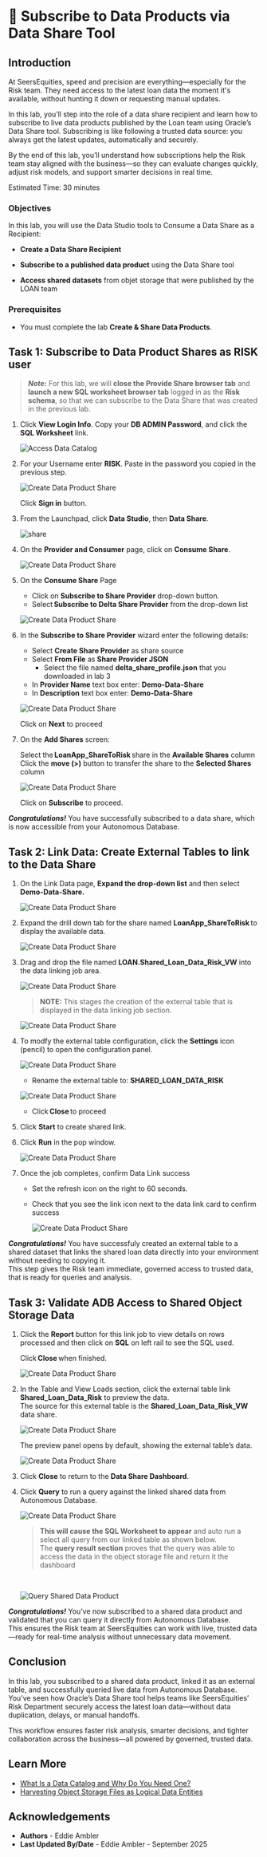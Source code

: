 # 🛒 Subscribe to Data Products via Data Share Tool

## Introduction

At SeersEquities, speed and precision are everything—especially for the Risk team. They need access to the latest loan data the moment it's available, without hunting it down or requesting manual updates.

In this lab, you’ll step into the role of a data share recipient and learn how to subscribe to live data products published by the Loan team using Oracle’s Data Share tool. Subscribing is like following a trusted data source: you always get the latest updates, automatically and securely.

By the end of this lab, you’ll understand how subscriptions help the Risk team stay aligned with the business—so they can evaluate changes quickly, adjust risk models, and support smarter decisions in real time.

Estimated Time: 30 minutes

### Objectives

In this lab, you will use the Data Studio tools to Consume a Data Share as a Recipient:

* **Create a Data Share Recipient**

* **Subscribe to a published data product** using the Data Share tool

* **Access shared datasets** from objet storage that were published by the LOAN team


### Prerequisites

* You must complete the lab **Create & Share Data Products**.

## Task 1: Subscribe to Data Product Shares as RISK user

> ***Note:*** For this lab, we will **close the Provide Share browser tab** and **launch a new SQL worksheet browser tab** logged in as the **Risk schema**, so that we can subscribe to the Data Share that was created in the previous lab.

1. Click **View Login Info**. Copy your **DB ADMIN Password**, and click the **SQL Worksheet** link.

    ![Access Data Catalog](./images/start-demo.png "Access Local Data Catalog")  

2. For your Username enter **RISK**. Paste in the password you copied in the previous step.

   ![Create Data Product Share](./images/subscribe-to-data-share-5.png )

   Click **Sign in** button.

3. From the Launchpad, click **Data Studio**, then **Data Share**.

   ![share](./images/gotoshare.png )

4. On the **Provider and Consumer** page, click on **Consume Share**.

      ![Create Data Product Share](./images/subscribe-to-data-share-8.png )

5. On the **Consume Share** Page

      * Click on **Subscribe to Share Provider** drop-down button.  
      * Select **Subscribe to Delta Share Provider** from the drop-down list  

      ![Create Data Product Share](./images/subscribe-to-delta-share-provider.png)

6. In the **Subscribe to Share Provider** wizard enter the following details:

      * Select **Create Share Provider** as share source
      * Select **From File** as **Share Provider JSON** 
        * Select the file named **delta\_share\_profile.json** that you downloaded in lab 3
      * In **Provider Name** text box enter: **Demo-Data-Share**  
      * In **Description** text box enter: **Demo-Data-Share**

      ![Create Data Product Share](./images/subscribe-to-share-provider.png )

   Click on **Next** to proceed

7. On the **Add Shares** screen:

   Select the **LoanApp\_ShareToRisk** share in the **Available Shares** column  
   Click the **move (>)** button to transfer the share to the **Selected Shares** column  

   ![Create Data Product Share](./images/subscribe-to-share-provider-2.png )

   Click on **Subscribe** to proceed.

***Congratulations!*** You have successfully subscribed to a data share, which is now accessible from your Autonomous Database.

## Task 2: Link Data: Create External Tables to link to the Data Share

1. On the Link Data page, **Expand the drop-down list** and then select **Demo-Data-Share.**

   ![Create Data Product Share](./images/selectshareprovider.png )

2. Expand the drill down tab for the share named **LoanApp\_ShareToRisk** to display the available data.

   ![Create Data Product Share](./images/available.png )

3. Drag and drop the file named **LOAN.Shared\_Loan\_Data\_Risk\_VW** into the data linking job area.

   ![Create Data Product Share](./images/select-shared-data-2.png)

      >**NOTE:** This stages the creation of the external table that is displayed in the data linking job section.  


   ![Create Data Product Share](./images/select-shared-data-3.png)

4. To modfy the external table configuration, click the **Settings** icon (pencil) to open the configuration panel. 

      ![Create Data Product Share](./images/editshare.png )

      * Rename the external table to: **SHARED\_LOAN\_DATA\_RISK**

      ![Create Data Product Share](./images/select-shared-data-4.png )

      * Click **Close** to proceed

5. Click **Start** to create shared link.

6. Click **Run** in the pop window.

      ![Create Data Product Share](./images/select-shared-data-5.png )

7. Once the job completes, confirm Data Link success

   * Set the refresh icon on the right to 60 seconds.
   * Check that you see the link icon next to the data link card to confirm success

      ![Create Data Product Share](./images/select-shared-data-6.png )

***Congratulations!*** You have successfuly created an external table to a shared dataset that links the shared loan data directly into your environment without needing to copying it. <br> This step gives the Risk team immediate, governed access to trusted data, that is ready for queries and analysis.

## Task 3: Validate ADB Access to Shared Object Storage Data

1. Click the **Report** button for this link job to view details on rows processed and then click on **SQL** on left rail to see the SQL used.

   Click **Close** when finished.

   ![Create Data Product Share](./images/select-shared-data-1a.png )

2. In the Table and View Loads section, click the external table link **Shared\_Loan\_Data\_Risk** to preview the data. <br> The source for this external table is the **Shared\_Loan\_Data\_Risk\_VW** data share.

   ![Create Data Product Share](./images/select-shared-data-2a.png )

   The preview panel opens by default, showing the external table’s data.

   ![Create Data Product Share](./images/select-shared-data-3a.png )

3. Click **Close** to return to the **Data Share Dashboard**.

4. Click **Query** to run a query against the linked shared data from Autonomous Database.

   ![Create Data Product Share](./images/select-shared-data-4a.png )

   >**This will cause the SQL Worksheet to appear** and auto run a select all query from our linked table as shown below. <br>
   >The **query result section** proves that the query was able to access the data in the object storage file and return it the dashboard
   <br>


   ![Query Shared Data Product](./images/query-shared-data-product.png )

***Congratulations!*** You’ve now subscribed to a shared data product and validated that you can query it directly from Autonomous Database. <br> This ensures the Risk team at SeersEquities can work with live, trusted data—ready for real-time analysis without unnecessary data movement.

## Conclusion

In this lab, you subscribed to a shared data product, linked it as an external table, and successfully queried live data from Autonomous Database. <br> You’ve seen how Oracle’s Data Share tool helps teams like SeersEquities’ Risk Department securely access the latest loan data—without data duplication, delays, or manual handoffs.

This workflow ensures faster risk analysis, smarter decisions, and tighter collaboration across the business—all powered by governed, trusted data.

## Learn More

* [What Is a Data Catalog and Why Do You Need One?](https://www.oracle.com/big-data/what-is-a-data-catalog/)
* [Harvesting Object Storage Files as Logical Data Entities](https://docs.oracle.com/en-us/iaas/data-catalog/using/logical-entities.htm)

## Acknowledgements
* **Authors** - Eddie Ambler
* **Last Updated By/Date** - Eddie Ambler - September 2025
